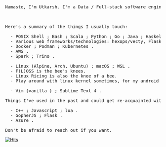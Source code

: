 <!--
**utk-spartan/utk-spartan** is a ✨ _special_ ✨ repository because its `README.md` (this file) appears on your GitHub profile.

Here are some ideas to get you started:

- 🔭 I’m currently working on ...
- 🌱 I’m currently learning ...
- 👯 I’m looking to collaborate on ...
- 🤔 I’m looking for help with ...
- 💬 Ask me about ...
- 📫 How to reach me: ...
- 😄 Pronouns: ...
- ⚡ Fun fact: ...
-->


<pre>
Namaste, I'm Utkarsh. I'm a Data / Full-stack software engineer.

<!--I'm mostly on SourceHut (https://sr.ht/~utk-spartan) with mirrors to GitHub.-->

Here's a summary of the things I usually touch:

  - POSIX Shell ; Bash ; Scala ; Python ; Go ; Java ; Haskell ; TypeScript ; Go ; C .
  - Various web frameworks/technologies: hexops/vecty, Flask, Falcon .
  - Docker ; Podman ; Kubernetes .
  - AWS .
  - Spark ; Trino .

  - Linux (Alpine, Arch, Ubuntu) ; macOS ; WSL .
  - F(L)OSS is the bee's knees.
  - Linux Ricing is also the knee of a bee.
  - Play around with linux kernel sometimes, for my android devices.

  - Vim (vanilla ) ; Sublime Text 4 .
  
Things I've used in the past and could get re-acquainted with:

  - C++ ; Javascript ; lua .
  - GopherJS ; Flask .
  - Azure .

Don't be afraid to reach out if you want.
</pre>

[![Hits](https://hits.seeyoufarm.com/api/count/incr/badge.svg?url=https%3A%2F%2Fgithub.com%2Futk-spartan&count_bg=%23C2C83D&title_bg=%23555555&icon=&icon_color=%23E7E7E7&title=hits&edge_flat=false)](https://hits.seeyoufarm.com)
